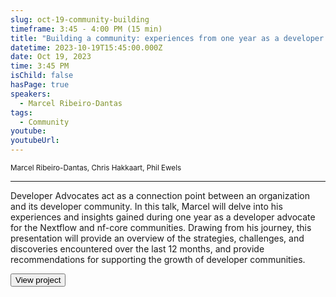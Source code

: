 ```yaml
---
slug: oct-19-community-building
timeframe: 3:45 - 4:00 PM (15 min)
title: "Building a community: experiences from one year as a developer advocate"
datetime: 2023-10-19T15:45:00.000Z
date: Oct 19, 2023
time: 3:45 PM
isChild: false
hasPage: true
speakers:
  - Marcel Ribeiro-Dantas
tags:
  - Community
youtube: 
youtubeUrl: 
---
```


<div className="mb-4">
  <small className="typo-small">
Marcel Ribeiro-Dantas, Chris Hakkaart, Phil Ewels
  </small>
</div>

<hr className="border-t border-gray-50 mb-4 opacity-20" />

Developer Advocates act as a connection point between an organization and its developer community. In this talk, Marcel will delve into his experiences and insights gained during one year as a developer advocate for the Nextflow and nf-core communities. Drawing from his journey, this presentation will provide an overview of the strategies, challenges, and discoveries encountered over the last 12 months, and provide recommendations for supporting the growth of developer communities.

<div>
  <Button to="https://nf-co.re/" variant="secondary" size="md" arrow>
    View project
  </Button>
</div>